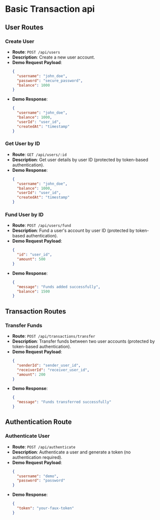 # Basic Transaction api

## User Routes

### Create User

- **Route**: `POST /api/users`
- **Description**: Create a new user account.
- **Demo Request Payload**:
  ```json
  {
    "username": "john_doe",
    "password": "secure_password",
    "balance": 1000
  }
  ```
- **Demo Response**:
  ```json
  {
    "username": "john_doe",
    "balance": 1000,
    "userId": "user_id",
    "createdAt": "timestamp"
  }
  ```

### Get User by ID

- **Route**: `GET /api/users/:id`
- **Description**: Get user details by user ID (protected by token-based authentication).
- **Demo Response**:
  ```json
  {
    "username": "john_doe",
    "balance": 1000,
    "userId": "user_id",
    "createdAt": "timestamp"
  }
  ```

### Fund User by ID

- **Route**: `POST /api/users/fund`
- **Description**: Fund a user's account by user ID (protected by token-based authentication).
- **Demo Request Payload**:
  ```json
  {
    "id": "user_id",
    "amount": 500
  }
  ```
- **Demo Response**:
  ```json
  {
    "message": "Funds added successfully",
    "balance": 1500
  }
  ```

## Transaction Routes

### Transfer Funds

- **Route**: `POST /api/transactions/transfer`
- **Description**: Transfer funds between two user accounts (protected by token-based authentication).
- **Demo Request Payload**:
  ```json
  {
    "senderId": "sender_user_id",
    "receiverId": "receiver_user_id",
    "amount": 200
  }
  ```
- **Demo Response**:
  ```json
  {
    "message": "Funds transferred successfully"
  }
  ```

## Authentication Route

### Authenticate User

- **Route**: `POST /api/authenticate`
- **Description**: Authenticate a user and generate a token (no authentication required).
- **Demo Request Payload**:
  ```json
  {
    "username": "demo",
    "password": "password"
  }
  ```
- **Demo Response**:
  ```json
  {
    "token": "your-faux-token"
  }
  ```